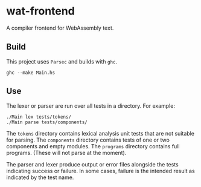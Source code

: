 # wat-frontend

A compiler frontend for WebAssembly text.

## Build

This project uses `Parsec` and builds with `ghc`.

```
ghc --make Main.hs
```

## Use

The lexer or parser are run over all tests in a directory. For example:

```
./Main lex tests/tokens/
./Main parse tests/components/
```

The `tokens` directory contains lexical analysis unit tests that are not
suitable for parsing. The `components` directory contains tests of one or two
components and empty modules. The `programs` directory contains full programs.
(These will not parse at the moment).

The parser and lexer produce output or error files alongside the tests
indicating success or failure. In some cases, failure is the intended result as
indicated by the test name.
